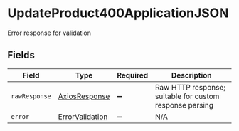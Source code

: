 # UpdateProduct400ApplicationJSON

Error response for validation


## Fields

| Field                                                     | Type                                                      | Required                                                  | Description                                               |
| --------------------------------------------------------- | --------------------------------------------------------- | --------------------------------------------------------- | --------------------------------------------------------- |
| `rawResponse`                                             | [AxiosResponse](https://axios-http.com/docs/res_schema)   | :heavy_minus_sign:                                        | Raw HTTP response; suitable for custom response parsing   |
| `error`                                                   | [ErrorValidation](../../models/errors/errorvalidation.md) | :heavy_minus_sign:                                        | N/A                                                       |
